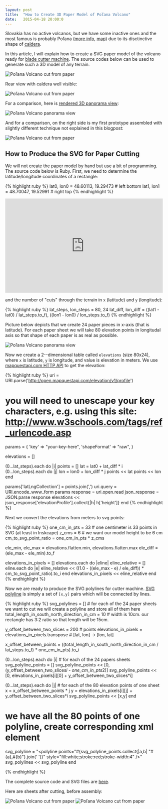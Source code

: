 ```yaml
---
layout: post
title:  "How to Create 3D Paper Model of Poľana Volcano"
date:   2015-04-18 20:00:0
---
```


Slovakia has no active volcanos, but we have some inactive ones and the most famous is probably Poľana ([more info](http://slovakia.travel/en/polana-volcano-vulkan-polana), [map](http://goo.gl/8WPb6q)) due to its disctinctive shape of [caldera](http://en.wikipedia.org/wiki/Caldera). 

In this article, I will explain how to create a SVG paper model of the volcano ready for [blade cutter machine](http://www.silhouetteamerica.com/shop). The source codes below can be used to generate such a 3D model of any terrain.


![Poľana Volcano cut from paper]({{site.baseurl}}/images/2015-04-18-3d-terrain-relief/01.jpg "Poľana Volcano cut from paper")

Rear view with caldera well visible:

![Poľana Volcano cut from paper]({{site.baseurl}}/images/2015-04-18-3d-terrain-relief/05.jpg "Poľana Volcano cut from paper")

For a comparison, here is [rendered 3D panorama view](http://www.udeuschle.selfhost.pro/panoramas/panqueryfull.aspx?mode=newstandard&data=lon%3A19.26247%24%24%24lat%3A48.60159%24%24%24alt%3A2000%24%24%24altcam%3A10%24%24%24hialt%3Afalse%24%24%24resolution%3A20%24%24%24azimut%3A64.2%24%24%24sweep%3A70%24%24%24leftbound%3A29.2%24%24%24rightbound%3A99.2%24%24%24split%3A60%24%24%24splitnr%3A2%24%24%24tilt%3A-3.33333333333333%24%24%24tiltsplit%3Afalse%24%24%24elexagg%3A3%24%24%24range%3A20%24%24%24colorcoding%3Afalse%24%24%24colorcodinglimit%3A21%24%24%24title%3AZugspitze%24%24%24description%3A%24%24%24email%3A%24%24%24language%3Aen%24%24%24screenwidth%3A1920%24%24%24screenheight%3A1055):

![Poľana Volcano panorama view]({{site.baseurl}}/images/2015-04-18-3d-terrain-relief/08.jpg "Poľana Volcano")

And for a comparison, on the right side is my first prototype assembled with slightly different technique not explained in this blogpost:

![Poľana Volcano cut from paper]({{site.baseurl}}/images/2015-04-18-3d-terrain-relief/04.jpg "Poľana Volcano cut from paper")

## How to Produce the SVG for Paper Cutting

We will not create the paper model by hand but use a bit of programming. The source code below is Ruby.
First, we need to determine the latitude/longitude coordinates of a rectangle:

{% highlight ruby %}
lat0, lon0 = 48.60113, 19.29473 # left bottom
lat1, lon1 = 48.70047, 19.52991 # right top
{% endhighlight %}

<iframe width="100%" height="300px" frameBorder="0" src="https://umap.openstreetmap.fr/en/map/polana-bounding-box_36800?scaleControl=false&miniMap=false&scrollWheelZoom=true&zoomControl=true&allowEdit=false&moreControl=true&datalayersControl=true&onLoadPanel=undefined&captionBar=false"></iframe>

and the number of "cuts" through the terrain in `x` (latitude) and `y` (longitude):

{% highlight ruby %}
lat_steps, lon_steps = 80, 24
lat_diff, lon_diff = ((lat1 - lat0) / lat_steps.to_f), ((lon1 - lon0) / lon_steps.to_f)
{% endhighlight %}

Picture below depicts that we create 24 paper pieces in x-axis (that is latitude). For each paper sheet we will take 80 elevation points in longitudal axis so that shape of each paper is as real as possible.

![Poľana Volcano panorama view]({{site.baseurl}}/images/2015-04-18-3d-terrain-relief/09-expl.png "Poľana Volcano")

Now we create a 2--dimensional table called `elevations` (size 80x24), where `x` is latitude, `y` is longitude, and value is elevation in meters. We use [mapquestapi.com HTTP API](http://open.mapquestapi.com/elevation/) to get the elevation:

{% highlight ruby %}
uri = URI.parse('http://open.mapquestapi.com/elevation/v1/profile')
#  you will need to unescape your key characters, e.g. using this site: http://www.w3schools.com/tags/ref_urlencode.asp
params = { 'key' => "your-key-here", 'shapeFormat' => "raw",   }

elevations = []

(0...lat_steps).each do |i|
  points = []
  lat = lat0 + lat_diff * i
  (0...lon_steps).each do |j|
    lon = lon0 + lon_diff * j
    points << lat
    points << lon
  end
  
  params['latLngCollection'] = points.join(',')
  uri.query = URI.encode_www_form params 
  response = uri.open.read
  json_response = JSON.parse response
  elevations << json_response['elevationProfile'].collect{|h| h['height']}
end
{% endhighlight %}

Next we convert the elevations from meters to svg points:

{% highlight ruby %}
one_cm_in_pts = 33 # one centimeter is 33 points in SVG (at least in Inskcape)
z_cms = 6 # we want our model height to be 6 cm
cm_to_svg_point_ratio = one_cm_in_pts * z_cms

ele_min, ele_max = elevations.flatten.min, elevations.flatten.max
ele_diff = (ele_max - ele_min).to_f

elevations_in_pixels = []
elevations.each do |eline|
  eline_relative = []
  eline.each do |e|
    eline_relative << ((1.0 - ((ele_max - e) / ele_diff)) * cm_to_svg_point_ratio).to_i
  end
  elevations_in_pixels << eline_relative
end
{% endhighlight %}


Now we are ready to produce the SVG polylines for cutter machine.
[SVG polyline](https://developer.mozilla.org/en-US/docs/Web/SVG/Element/polyline) is simply a set of `[x,y]` pairs which will be connected by lines.

{% highlight ruby %}
svg_polylines = [] # for each of the 24 paper sheets we want to cut we will create a polyline and store all of them here
total_length_in_south_north_direction_in_cm = 10 # width is 10cm. our rectangle has 3:2 ratio so that length will be 15cm.

y_offset_between_two_slices = 200 # points 
elevations_in_pixels = elevations_in_pixels.transpose # [lat, lon] -> [lon, lat]

x_offset_between_points = ((total_length_in_south_north_direction_in_cm / lat_steps.to_f) * one_cm_in_pts).to_i

(0...lon_steps).each do |i| # for each of the 24 papers sheets
  svg_polyline_points = []
  svg_polyline_points << [0, (y_offset_between_two_slices*i - one_cm_in_pts*2)]
  svg_polyline_points << [0, elevations_in_pixels[i][0] + y_offset_between_two_slices*i]
  
  (0...lat_steps).each do |j| # for each of the 80 elevation points of one sheet
    x = x_offset_between_points * j 
    y = elevations_in_pixels[i][j] + y_offset_between_two_slices*i
    svg_polyline_points << [x,y]
  end

  # we have all the 80 points of one polyline, create corresponding xml element
  svg_polyline = "<polyline points=\"#{svg_polyline_points.collect{|a,b| "#{a},#{b}"}.join(' ')}\" style=\"fill:white;stroke:red;stroke-width:4\" />"
  svg_polylines << svg_polyline
end

{% endhighlight %}

The complete source code and SVG files are [here](https://github.com/petervojtek/3d-paper-terrain-model).

Here are sheets after cutting, before assembly:

![Poľana Volcano cut from paper]({{site.baseurl}}/images/2015-04-18-3d-terrain-relief/06.jpg "Poľana Volcano cut from paper")
![Poľana Volcano cut from paper]({{site.baseurl}}/images/2015-04-18-3d-terrain-relief/07.jpg "Poľana Volcano cut from paper")


